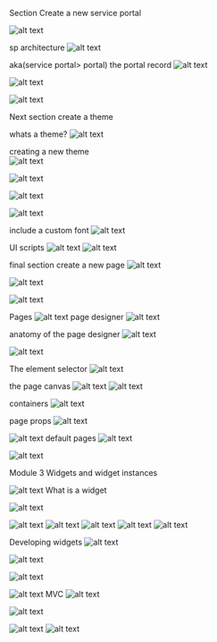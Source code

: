 Section Create a new service portal

![alt text](image.png)


sp architecture
![alt text](image-1.png)


aka(service portal> portal)
the portal record 
![alt text](image-2.png)

![alt text](image-3.png)

![alt text](image-4.png)

Next section create a theme 

whats a theme?
![alt text](image-5.png)

creating a new theme  
![alt text](image-6.png)

![alt text](image-7.png)

![alt text](image-8.png)

![alt text](image-9.png)

include a custom font 
![alt text](image-10.png)

UI scripts 
![alt text](image-11.png)
![alt text](image-12.png)

final section create a new page
![alt text](image-13.png)

![alt text](image-14.png)

![alt text](image-15.png)

Pages 
![alt text](image-16.png)
page designer
![alt text](image-17.png)

anatomy of the page designer 
![alt text](image-18.png)

![alt text](image-19.png)

The element selector
![alt text](image-20.png)

the page canvas 
![alt text](image-21.png)
![alt text](image-22.png)

containers
![alt text](image-23.png)

page props 
![alt text](image-24.png)

![alt text](image-25.png)
default pages 
![alt text](image-26.png)

![alt text](image-27.png)

Module 3
Widgets and widget instances

![alt text](image-28.png)
What is a widget

![alt text](image-29.png)

![alt text](image-30.png)
![alt text](image-31.png)
![alt text](image-32.png)
![alt text](image-33.png)
![alt text](image-34.png)

Developing widgets 
![alt text](image-35.png)

![alt text](image-36.png)

![alt text](image-37.png)

![alt text](image-38.png)
MVC ![alt text](image-39.png)

![alt text](image-40.png)

![alt text](image-41.png)
![alt text](image-42.png)